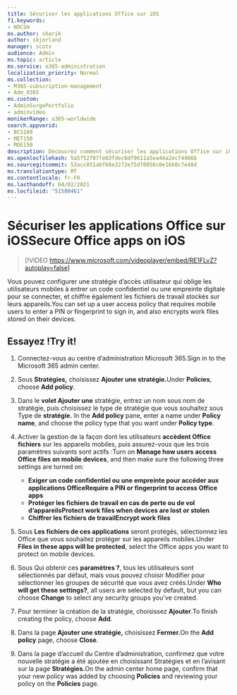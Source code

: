 ```yaml
---
title: Sécuriser les applications Office sur iOS
f1.keywords:
- NOCSH
ms.author: sharik
author: skjerland
manager: scotv
audience: Admin
ms.topic: article
ms.service: o365-administration
localization_priority: Normal
ms.collection:
- M365-subscription-management
- Adm_O365
ms.custom:
- AdminSurgePortfolio
- adminvideo
monikerRange: o365-worldwide
search.appverid:
- BCS160
- MET150
- MOE150
description: Découvrez comment sécuriser les applications Office sur iOS à l’Microsoft 365 Business Premium.
ms.openlocfilehash: 5a5f52f87fe63fdec6df9611a5ea44a2ecf4466b
ms.sourcegitcommit: 53acc851abf68e2272e75df0856c0e16b0c7e48d
ms.translationtype: MT
ms.contentlocale: fr-FR
ms.lasthandoff: 04/02/2021
ms.locfileid: "51580461"
---
```

# <a name="secure-office-apps-on-ios"></a><span data-ttu-id="2f8e1-103">Sécuriser les applications Office sur iOS</span><span class="sxs-lookup"><span data-stu-id="2f8e1-103">Secure Office apps on iOS</span></span>

> [!VIDEO https://www.microsoft.com/videoplayer/embed/RE1FLvZ?autoplay=false]

<span data-ttu-id="2f8e1-104">Vous pouvez configurer une stratégie d’accès utilisateur qui oblige les utilisateurs mobiles à entrer un code confidentiel ou une empreinte digitale pour se connecter, et chiffre également les fichiers de travail stockés sur leurs appareils.</span><span class="sxs-lookup"><span data-stu-id="2f8e1-104">You can set up a user access policy that requires mobile users to enter a PIN or fingerprint to sign in, and also encrypts work files stored on their devices.</span></span>

## <a name="try-it"></a><span data-ttu-id="2f8e1-105">Essayez !</span><span class="sxs-lookup"><span data-stu-id="2f8e1-105">Try it!</span></span>

1. <span data-ttu-id="2f8e1-106">Connectez-vous au centre d’administration Microsoft 365.</span><span class="sxs-lookup"><span data-stu-id="2f8e1-106">Sign in to the Microsoft 365 admin center.</span></span>
1. <span data-ttu-id="2f8e1-107">Sous **Stratégies,** choisissez **Ajouter une stratégie.**</span><span class="sxs-lookup"><span data-stu-id="2f8e1-107">Under **Policies**, choose **Add policy**.</span></span>
1. <span data-ttu-id="2f8e1-108">Dans le **volet Ajouter une** stratégie, entrez un nom sous nom de stratégie, puis choisissez le type de stratégie que vous souhaitez sous Type de **stratégie.** </span><span class="sxs-lookup"><span data-stu-id="2f8e1-108">In the **Add policy** pane, enter a name under **Policy name**, and choose the policy type that you want under **Policy type**.</span></span>
1. <span data-ttu-id="2f8e1-109">Activer la gestion de la façon dont les utilisateurs **accèdent Office fichiers** sur les appareils mobiles, puis assurez-vous que les trois paramètres suivants sont actifs :</span><span class="sxs-lookup"><span data-stu-id="2f8e1-109">Turn on **Manage how users access Office files on mobile devices**, and then make sure the following three settings are turned on:</span></span>
    - <span data-ttu-id="2f8e1-110">**Exiger un code confidentiel ou une empreinte pour accéder aux applications Office**</span><span class="sxs-lookup"><span data-stu-id="2f8e1-110">**Require a PIN or fingerprint to access Office apps**</span></span>
    - <span data-ttu-id="2f8e1-111">**Protéger les fichiers de travail en cas de perte ou de vol d’appareils**</span><span class="sxs-lookup"><span data-stu-id="2f8e1-111">**Protect work files when devices are lost or stolen**</span></span>
    - <span data-ttu-id="2f8e1-112">**Chiffrer les fichiers de travail**</span><span class="sxs-lookup"><span data-stu-id="2f8e1-112">**Encrypt work files**</span></span>

1. <span data-ttu-id="2f8e1-113">Sous **Les fichiers de ces applications** seront protégés, sélectionnez les Office que vous souhaitez protéger sur les appareils mobiles.</span><span class="sxs-lookup"><span data-stu-id="2f8e1-113">Under **Files in these apps will be protected**, select the Office apps you want to protect on mobile devices.</span></span>
1. <span data-ttu-id="2f8e1-114">Sous Qui obtenir ces **paramètres ?**, tous les utilisateurs sont  sélectionnés par défaut, mais vous pouvez choisir Modifier pour sélectionner les groupes de sécurité que vous avez créés.</span><span class="sxs-lookup"><span data-stu-id="2f8e1-114">Under **Who will get these settings?**, all users are selected by default, but you can choose **Change** to select any security groups you've created.</span></span>
1. <span data-ttu-id="2f8e1-115">Pour terminer la création de la stratégie, choisissez **Ajouter**.</span><span class="sxs-lookup"><span data-stu-id="2f8e1-115">To finish creating the policy, choose **Add**.</span></span>
1. <span data-ttu-id="2f8e1-116">Dans la page **Ajouter une stratégie,** choisissez **Fermer.**</span><span class="sxs-lookup"><span data-stu-id="2f8e1-116">On the **Add policy** page, choose **Close**.</span></span>
1. <span data-ttu-id="2f8e1-117">Dans la page d’accueil du Centre d’administration,  confirmez que votre nouvelle stratégie a été ajoutée en choisissant Stratégies et en l’avisant sur la page **Stratégies.**</span><span class="sxs-lookup"><span data-stu-id="2f8e1-117">On the admin center home page, confirm that your new policy was added by choosing **Policies** and reviewing your policy on the **Policies** page.</span></span>